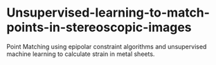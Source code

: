 # Unsupervised-learning-to-match-points-in-stereoscopic-images
Point Matching using epipolar constraint algorithms and unsupervised machine learning to calculate strain in metal sheets.
